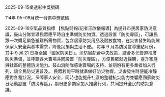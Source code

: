 
2025-09-15樂透彩中獎號碼

                                
114年 05~06月統一發票中獎號碼
                             
2025-09-16空氣品質指標
                              【焦點時報/記者王欣儀報導】為提升市民居家防災意識，鼓山分隊宣導民眾應平時自主準備防災物資。透過設置「防災專區」，可讓民眾一次購足緊急避難所需物資，包含居家防災用品及耐放食物，在災害發生時能確保家人安全與基本需求，降低災損與生活不便。 每年 9 月為防災宣導重點月份，其中 9 月 21 日為全國「國家防災日」。消防局配合中央政策，結合多元管道推廣防災準備，並呼籲各大賣場共同設置「防災專區」，方便民眾就近採購，提升家庭與社區的整體防災能力。鼓山消防隊感謝賣場的支持，並期盼有更多業者加入行列，讓全民防災更普及。 民眾若能平時就準備好防災物資，災害發生時便能冷靜應對各種狀況，保障家人安全，同時也能提升社區的整體抗災能力並響應國家防災日活動設置「防災專區」，期盼更多商家加入推廣行列，共同提升全民的防災意識。